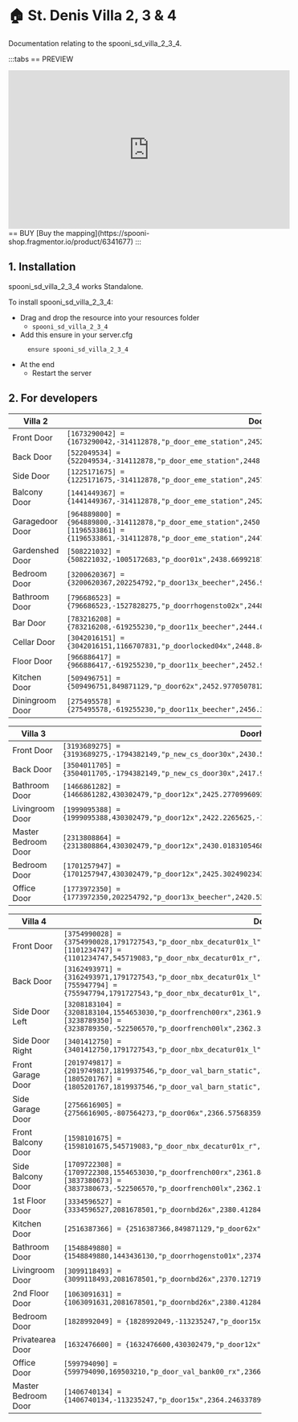 # 🏠 St. Denis Villa 2, 3 & 4
Documentation relating to the spooni_sd_villa_2_3_4.

:::tabs
== PREVIEW
<iframe width="560" height="315" src="https://www.youtube.com/embed/mk3XBZIKpSg?si=LH_JDO6_Qk0TbdUW" title="YouTube video player" frameborder="0" allow="accelerometer; autoplay; clipboard-write; encrypted-media; gyroscope; picture-in-picture; web-share" referrerpolicy="strict-origin-when-cross-origin" allowfullscreen></iframe>
== BUY
[Buy the mapping](https://spooni-shop.fragmentor.io/product/6341677)
:::

## 1. Installation
spooni_sd_villa_2_3_4 works Standalone.  

To install spooni_sd_villa_2_3_4:
- Drag and drop the resource into your resources folder
  - `spooni_sd_villa_2_3_4`
- Add this ensure in your server.cfg
  ```
    ensure spooni_sd_villa_2_3_4

  ```
- At the end
  - Restart the server

## 2. For developers
| Villa 2                   | Doorhashes
|---------------------------|----------------------------------------------------------------------------------|
| Front Door                | `[1673290042] = {1673290042,-314112878,"p_door_eme_station",2452.618408203125,-1266.4793701171875,48.07312393188476}`
| Back Door                 | `[522049534] = {522049534,-314112878,"p_door_eme_station",2448.5244140625,-1283.1822509765625,44.93965530395508}`
| Side Door                 | `[1225171675] = {1225171675,-314112878,"p_door_eme_station",2457.04931640625,-1273.927978515625,45.43214797973633}`
| Balcony Door              | `[1441449367] = {1441449367,-314112878,"p_door_eme_station",2452.719970703125,-1265.8499755859375,53.1500015258789}`
| Garagedoor Door           | `[964889800] = {964889800,-314112878,"p_door_eme_station",2450.050048828125,-1262.52001953125,45.45094299316406}`<br>`[1196533861] = {1196533861,-314112878,"p_door_eme_station",2447.929931640625,-1261.949951171875,45.45094299316406}`
| Gardenshed Door           | `[508221032] = {508221032,-1005172683,"p_door01x",2438.669921875,-1300.6600341796875,44.87875366210937}`
| Bedroom Door              | `[3200620367] = {3200620367,202254792,"p_door13x_beecher",2456.977294921875,-1279.5953369140625,48.06921005249023}`
| Bathroom Door             | `[796686523] = {796686523,-1527828275,"p_doorrhogensto02x",2448.12353515625,-1279.6861572265625,48.06911087036133}`
| Bar Door                  | `[783216208] = {783216208,-619255230,"p_door11x_beecher",2444.002685546875,-1271.900634765625,48.06840515136719}`
| Cellar Door               | `[3042016151] = {3042016151,1166707831,"p_doorlocked04x",2448.84765625,-1269.8123779296875,44.93255615234375}`
| Floor Door                | `[966886417] = {966886417,-619255230,"p_door11x_beecher",2452.983642578125,-1271.5120849609375,44.91762161254883}`
| Kitchen Door              | `[509496751] = {509496751,849871129,"p_door62x",2452.97705078125,-1273.7073974609375,44.92508316040039}`
| Diningroom Door           | `[275495578] = {275495578,-619255230,"p_door11x_beecher",2456.319580078125,-1276.8299560546875,44.91762161254883}`

| Villa 3                   | Doorhashes
|---------------------------|----------------------------------------------------------------------------------|
| Front Door                | `[3193689275] = {3193689275,-1794382149,"p_new_cs_door30x",2430.529052734375,-1263.86669921875,46.22057723999023}`
| Back Door                 | `[3504011705] = {3504011705,-1794382149,"p_new_cs_door30x",2417.977294921875,-1286.350341796875,45.92704010009765}`
| Bathroom Door             | `[1466861282] = {1466861282,430302479,"p_door12x",2425.277099609375,-1291.506591796875,46.21192932128906}`
| Livingroom Door           | `[1999095388] = {1999095388,430302479,"p_door12x",2422.2265625,-1286.489501953125,46.21192932128906}`
| Master Bedroom Door       | `[2313808864] = {2313808864,430302479,"p_door12x",2430.018310546875,-1269.2161865234375,50.4718017578125}`
| Bedroom Door              | `[1701257947] = {1701257947,430302479,"p_door12x",2425.302490234375,-1275.3109130859375,50.4718017578125}`
| Office Door               | `[1773972350] = {1773972350,202254792,"p_door13x_beecher",2420.536376953125,-1275.4783935546875,50.46411514282226}`

| Villa 4                   | Doorhashes
|---------------------------|----------------------------------------------------------------------------------|
| Front Door                | `[3754990028] = {3754990028,1791727543,"p_door_nbx_decatur01x_l",2385.938232421875,-1264.7933349609375,45.4190788269043}`<br>`[1101234747] = {1101234747,545719083,"p_door_nbx_decatur01x_r",2386.508056640625,-1262.6556396484375,45.4190788269043}`
| Back Door                 | `[3162493971] = {3162493971,1791727543,"p_door_nbx_decatur01x_l",2355.04296875,-1255.96923828125,45.28626251220703}`<br>`[755947794] = {755947794,1791727543,"p_door_nbx_decatur01x_l",2354.468994140625,-1258.1048583984375,45.28626251220703}`
| Side Door Left            | `[3208183104] = {3208183104,1554653030,"p_doorfrench00rx",2361.980712890625,-1263.010986328125,45.4183235168457}`<br>`[3238789350] = {3238789350,-522506570,"p_doorfrench00lx",2362.337890625,-1261.7012939453125,45.42208480834961}`
| Side Door Right           | `[3401412750] = {3401412750,1791727543,"p_door_nbx_decatur01x_l",2362.9619140625,-1252.0321044921875,45.2742691040039}`
| Front Garage Door         | `[2019749817] = {2019749817,1819937546,"p_door_val_barn_static",2367.338623046875,-1280.1156005859375,44.82959747314453}`<br>`[1805201767] = {1805201767,1819937546,"p_door_val_barn_static",2368.42431640625,-1275.80419921875,44.82959747314453}`
| Side Garage Door          | `[2756616905] = {2756616905,-807564273,"p_door06x",2366.57568359375,-1284.0518798828125,44.80615615844726}`
| Front Balcony Door        | `[1598101675] = {1598101675,545719083,"p_door_nbx_decatur01x_r",2386.397705078125,-1263.2340087890625,49.60616302490234}`
| Side Balcony Door         | `[1709722308] = {1709722308,1554653030,"p_doorfrench00rx",2361.840087890625,-1262.3800048828125,49.42392349243164}`<br>`[3837380673] = {3837380673,-522506570,"p_doorfrench00lx",2362.199951171875,-1261.0699462890625,49.42392349243164}`
| 1st Floor Door            | `[3334596527] = {3334596527,2081678501,"p_doornbd26x",2380.412841796875,-1258.4224853515625,45.40219116210937}`
| Kitchen Door              | `[2516387366] = {2516387366,849871129,"p_door62x",2378.069580078125,-1258.7041015625,45.40785217285156}`
| Bathroom Door             | `[1548849880] = {1548849880,1443436130,"p_doorrhogensto01x",2374.169189453125,-1254.739990234375,45.40785217285156}`
| Livingroom Door           | `[3099118493] = {3099118493,2081678501,"p_doornbd26x",2370.127197265625,-1255.6749267578125,45.40219116210937}`
| 2nd Floor Door            | `[1063091631] = {1063091631,2081678501,"p_doornbd26x",2380.412841796875,-1258.4224853515625,49.5871353149414}`
| Bedroom Door              | `[1828992049] = {1828992049,-113235247,"p_door15x",2376.1796875,-1258.224853515625,49.57537078857422}`
| Privatearea Door          | `[1632476600] = {1632476600,430302479,"p_door12x",2370.128662109375,-1255.845703125,49.57585525512695}`
| Office Door               | `[599794090] = {599794090,169503210,"p_door_val_bank00_rx",2366.064208984375,-1255.5234375,49.57365417480469}`
| Master Bedroom Door       | `[1406740134] = {1406740134,-113235247,"p_door15x",2364.246337890625,-1253.1075439453125,49.57365417480469}`
